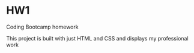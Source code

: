 # HW1
Coding Bootcamp homework

This project is built with just HTML and CSS and displays my professional work

